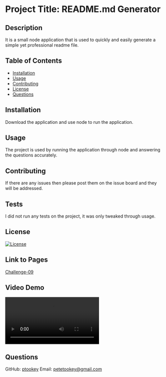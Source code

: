 # Project Title: README.md Generator
## Description 
It is a small node application that is used to quickly and easily generate a simple yet professional readme file.

## Table of Contents
- [Installation](#installation)
- [Usage](#usage)
- [Contributing](#contributing)
- [License](#license)
- [Questions](#questions)

## Installation 
Download the application and use node to run the application.

## Usage 
The project is used by running the application through node and answering the questions accurately.

## Contributing 
If there are any issues then please post them on the issue board and they will be addressed.

## Tests 
I did not run any tests on the project, it was only tweaked through usage.

## License 
[![License](https://img.shields.io/badge/License-BSD_3--Clause-blue.svg)](https://opensource.org/licenses/BSD-3-Clause)

## Link to Pages

[Challenge-09](https://ptookey.github.io/Challenge-09/)

## Video Demo

![Challenge-09](Challenge-09.mov)

## Questions
GitHub: [ptookey](https://github.com/ptookey)
Email: petetookey@gmail.com

